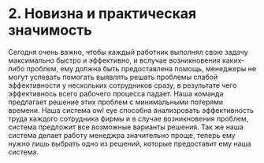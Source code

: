 # 2. Новизна и практическая значимость
  Сегодня очень важно, чтобы каждый работник выполнял свою задачу максимально быстро и эффективно, и вслучае возникновения каких-либо проблем, ему должна быть предоставлена помощь, менеджеры не могут успевать помогать выявлять решать проблемы слабой эффективности 
у нескольких сотрудников сразу, в результате чего эффективнось всего рабочего процесса падает. 
Наша команда предлагает решение этих проблем с минимальными потерями  времени.
Наша система owl eye способна анализровать эффективность труда каждого сотрудника фирмы и в случае возникновения проблем, 
система предложит все возможные варианты решения. Так же наша система делает работу менеджра значительно проще, 
теперь ему нужно лишь выбрать одно из решений, которые предоставит ему наша система.
